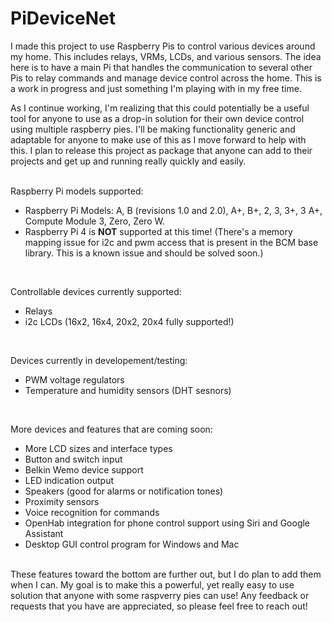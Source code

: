 # PiDeviceNet


I made this project to use Raspberry Pis to control various devices around my home. This includes relays, VRMs, LCDs, and various sensors. The idea here is to have a main Pi that handles the communication to several other Pis to relay commands and manage device control across the home. This is a work in progress and just something I'm playing with in my free time.

As I continue working, I'm realizing that this could potentially be a useful tool for anyone to use as a drop-in solution for their own device control using multiple raspberry pies. I'll be making functionality generic and adaptable for anyone to make use of this as I move forward to help with this. I plan to release this project as package that anyone can add to their projects and get up and running really quickly and easily. 


<br/>
Raspberry Pi models supported:

* Raspberry Pi Models: A, B (revisions 1.0 and 2.0), A+, B+, 2, 3, 3+, 3 A+, Compute Module 3, Zero, Zero W.
* Raspberry Pi 4 is **NOT** supported at this time! (There's a memory mapping issue for i2c and pwm access that is present in the BCM base library. This is a known issue and should be solved soon.)

<br/>

Controllable devices currently supported:

* Relays
* i2c LCDs (16x2, 16x4, 20x2, 20x4 fully supported!)

<br/>

Devices currently in developement/testing:

* PWM voltage regulators
* Temperature and humidity sensors (DHT sesnors)

<br/>

More devices and features that are coming soon:

* More LCD sizes and interface types
* Button and switch input
* Belkin Wemo device support
* LED indication output
* Speakers (good for alarms or notification tones)
* Proximity sensors
* Voice recognition for commands
* OpenHab integration for phone control support using Siri and Google Assistant
* Desktop GUI control program for Windows and Mac

<br/>
These features toward the bottom are further out, but I do plan to add them when I can. My goal is to make this a powerful, yet really easy to use solution that anyone with some raspverry pies can use! Any feedback or requests that you have are appreciated, so please feel free to reach out!

